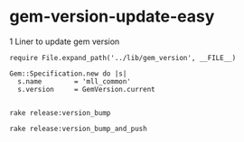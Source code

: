 # gem-version-update-easy

1 Liner to update gem version

````
require File.expand_path('../lib/gem_version', __FILE__)

Gem::Specification.new do |s|
  s.name        = 'mll_common'
  s.version     = GemVersion.current
  
````


````
rake release:version_bump

````

````
rake release:version_bump_and_push
````

